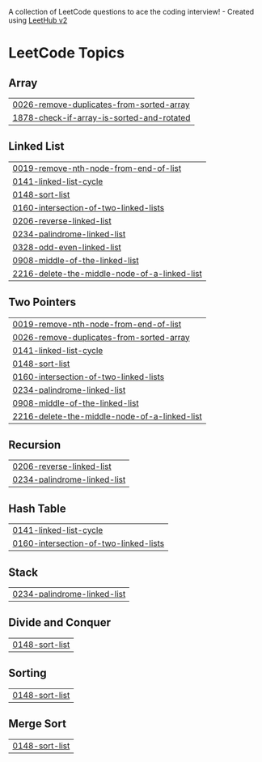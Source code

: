 A collection of LeetCode questions to ace the coding interview! - Created using [LeetHub v2](https://github.com/arunbhardwaj/LeetHub-2.0)
<!---LeetCode Topics Start-->
# LeetCode Topics
## Array
|  |
| ------- |
| [0026-remove-duplicates-from-sorted-array](https://github.com/agamrai0123/DSA-Practice/tree/master/0026-remove-duplicates-from-sorted-array) |
| [1878-check-if-array-is-sorted-and-rotated](https://github.com/agamrai0123/DSA-Practice/tree/master/1878-check-if-array-is-sorted-and-rotated) |
## Linked List
|  |
| ------- |
| [0019-remove-nth-node-from-end-of-list](https://github.com/agamrai0123/DSA-Practice/tree/master/0019-remove-nth-node-from-end-of-list) |
| [0141-linked-list-cycle](https://github.com/agamrai0123/DSA-Practice/tree/master/0141-linked-list-cycle) |
| [0148-sort-list](https://github.com/agamrai0123/DSA-Practice/tree/master/0148-sort-list) |
| [0160-intersection-of-two-linked-lists](https://github.com/agamrai0123/DSA-Practice/tree/master/0160-intersection-of-two-linked-lists) |
| [0206-reverse-linked-list](https://github.com/agamrai0123/DSA-Practice/tree/master/0206-reverse-linked-list) |
| [0234-palindrome-linked-list](https://github.com/agamrai0123/DSA-Practice/tree/master/0234-palindrome-linked-list) |
| [0328-odd-even-linked-list](https://github.com/agamrai0123/DSA-Practice/tree/master/0328-odd-even-linked-list) |
| [0908-middle-of-the-linked-list](https://github.com/agamrai0123/DSA-Practice/tree/master/0908-middle-of-the-linked-list) |
| [2216-delete-the-middle-node-of-a-linked-list](https://github.com/agamrai0123/DSA-Practice/tree/master/2216-delete-the-middle-node-of-a-linked-list) |
## Two Pointers
|  |
| ------- |
| [0019-remove-nth-node-from-end-of-list](https://github.com/agamrai0123/DSA-Practice/tree/master/0019-remove-nth-node-from-end-of-list) |
| [0026-remove-duplicates-from-sorted-array](https://github.com/agamrai0123/DSA-Practice/tree/master/0026-remove-duplicates-from-sorted-array) |
| [0141-linked-list-cycle](https://github.com/agamrai0123/DSA-Practice/tree/master/0141-linked-list-cycle) |
| [0148-sort-list](https://github.com/agamrai0123/DSA-Practice/tree/master/0148-sort-list) |
| [0160-intersection-of-two-linked-lists](https://github.com/agamrai0123/DSA-Practice/tree/master/0160-intersection-of-two-linked-lists) |
| [0234-palindrome-linked-list](https://github.com/agamrai0123/DSA-Practice/tree/master/0234-palindrome-linked-list) |
| [0908-middle-of-the-linked-list](https://github.com/agamrai0123/DSA-Practice/tree/master/0908-middle-of-the-linked-list) |
| [2216-delete-the-middle-node-of-a-linked-list](https://github.com/agamrai0123/DSA-Practice/tree/master/2216-delete-the-middle-node-of-a-linked-list) |
## Recursion
|  |
| ------- |
| [0206-reverse-linked-list](https://github.com/agamrai0123/DSA-Practice/tree/master/0206-reverse-linked-list) |
| [0234-palindrome-linked-list](https://github.com/agamrai0123/DSA-Practice/tree/master/0234-palindrome-linked-list) |
## Hash Table
|  |
| ------- |
| [0141-linked-list-cycle](https://github.com/agamrai0123/DSA-Practice/tree/master/0141-linked-list-cycle) |
| [0160-intersection-of-two-linked-lists](https://github.com/agamrai0123/DSA-Practice/tree/master/0160-intersection-of-two-linked-lists) |
## Stack
|  |
| ------- |
| [0234-palindrome-linked-list](https://github.com/agamrai0123/DSA-Practice/tree/master/0234-palindrome-linked-list) |
## Divide and Conquer
|  |
| ------- |
| [0148-sort-list](https://github.com/agamrai0123/DSA-Practice/tree/master/0148-sort-list) |
## Sorting
|  |
| ------- |
| [0148-sort-list](https://github.com/agamrai0123/DSA-Practice/tree/master/0148-sort-list) |
## Merge Sort
|  |
| ------- |
| [0148-sort-list](https://github.com/agamrai0123/DSA-Practice/tree/master/0148-sort-list) |
<!---LeetCode Topics End-->
